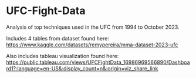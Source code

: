 # UFC-Fight-Data

Analysis of top techniques used in the UFC from 1994 to October 2023.

Includes 4 tables from dataset found here: https://www.kaggle.com/datasets/remypereira/mma-dataset-2023-ufc

Also includes tableau visualization found here: https://public.tableau.com/views/UFCFightData_16986969566890/Dashboard1?:language=en-US&:display_count=n&:origin=viz_share_link
